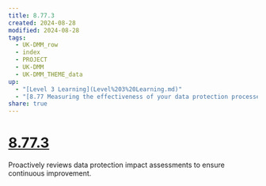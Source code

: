 ```yaml
---
title: 8.77.3
created: 2024-08-28
modified: 2024-08-28
tags:
  - UK-DMM_row
  - index
  - PROJECT
  - UK-DMM
  - UK-DMM_THEME_data
up:
  - "[Level 3 Learning](Level%203%20Learning.md)"
  - "[8.77 Measuring the effectiveness of your data protection processes](8.77%20Measuring%20the%20effectiveness%20of%20your%20data%20protection%20processes.md)"
share: true
---
```

# [8.77.3](8.77.3.md)

Proactively reviews data protection impact assessments to ensure continuous improvement.
